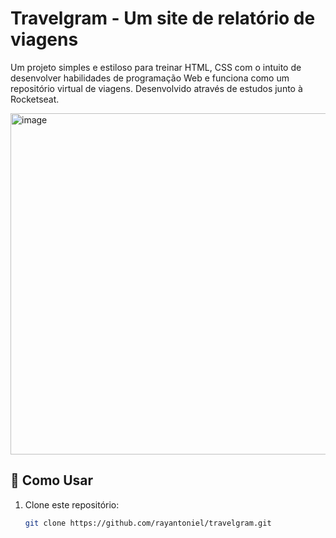 # Travelgram - Um site de relatório de viagens

Um projeto simples e estiloso para treinar HTML, CSS com o intuito de desenvolver habilidades de programação Web e funciona como um repositório virtual de viagens. Desenvolvido através de estudos junto à Rocketseat.

<img width="981" height="546" alt="image" src="https://github.com/user-attachments/assets/9a89cfbd-71f1-4ae1-9729-7ed26004baa7" />

## 🚀 Como Usar

1. Clone este repositório:
   ```bash
   git clone https://github.com/rayantoniel/travelgram.git
